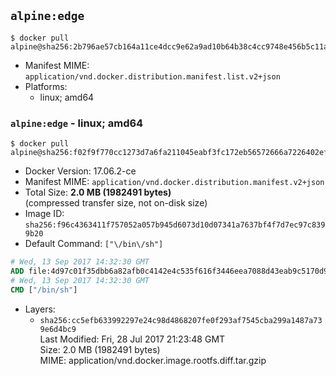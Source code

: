 ## `alpine:edge`

```console
$ docker pull alpine@sha256:2b796ae57cb164a11ce4dcc9e62a9ad10b64b38c4cc9748e456b5c11a19dc0f3
```

-	Manifest MIME: `application/vnd.docker.distribution.manifest.list.v2+json`
-	Platforms:
	-	linux; amd64

### `alpine:edge` - linux; amd64

```console
$ docker pull alpine@sha256:f02f9f770cc1273d7a6fa211045eabf3fc172eb56572666a7226402efc423098
```

-	Docker Version: 17.06.2-ce
-	Manifest MIME: `application/vnd.docker.distribution.manifest.v2+json`
-	Total Size: **2.0 MB (1982491 bytes)**  
	(compressed transfer size, not on-disk size)
-	Image ID: `sha256:f96c4363411f757052a057b945d6073d10d07341a7637bf4f7d7ec97c8399b20`
-	Default Command: `["\/bin\/sh"]`

```dockerfile
# Wed, 13 Sep 2017 14:32:30 GMT
ADD file:4d97c01f35dbb6a82afb0c4142e4c535f616f3446eea7088d43eab9c5170d939 in / 
# Wed, 13 Sep 2017 14:32:30 GMT
CMD ["/bin/sh"]
```

-	Layers:
	-	`sha256:cc5efb633992297e24c98d4868207fe0f293af7545cba299a1487a739e6d4bc9`  
		Last Modified: Fri, 28 Jul 2017 21:23:48 GMT  
		Size: 2.0 MB (1982491 bytes)  
		MIME: application/vnd.docker.image.rootfs.diff.tar.gzip
